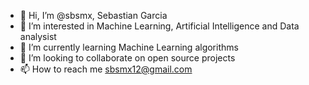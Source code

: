 - 👋 Hi, I’m @sbsmx, Sebastian Garcia 
- 👀 I’m interested in Machine Learning, Artificial Intelligence and Data analysist
- 🌱 I’m currently learning Machine Learning algorithms
- 💞️ I’m looking to collaborate on open source projects
- 📫 How to reach me sbsmx12@gmail.com

<!---
sbsmx/sbsmx is a ✨ special ✨ repository because its `README.md` (this file) appears on your GitHub profile.
You can click the Preview link to take a look at your changes.
--->
